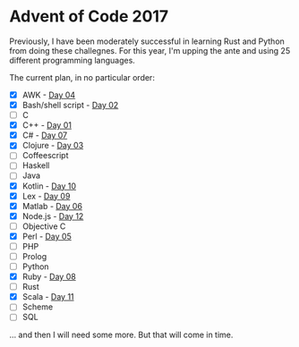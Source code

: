# Advent of Code 2017

Previously, I have been moderately successful in learning Rust and
Python from doing these challegnes. For this year, I'm upping the ante
and using 25 different programming languages.

The current plan, in no particular order:

- [x] AWK - [Day 04](./day-04/solution.awk)
- [x] Bash/shell script - [Day 02](./day-02/solution.sh)
- [ ] C
- [x] C++ - [Day 01](./day-01/solution.cpp)
- [x] C# - [Day 07](./day-07/solution.cs)
- [x] Clojure - [Day 03](./day-03/solution.clj)
- [ ] Coffeescript
- [ ] Haskell
- [ ] Java
- [x] Kotlin - [Day 10](./day-10/solution.kt)
- [x] Lex - [Day 09](./day-09/solution.l)
- [x] Matlab - [Day 06](./day-06)
- [x] Node.js - [Day 12](./day-12/solution.js)
- [ ] Objective C
- [x] Perl - [Day 05](./day-05/solution.pl)
- [ ] PHP
- [ ] Prolog
- [ ] Python
- [x] Ruby - [Day 08](./day-08/solution.rb)
- [ ] Rust
- [x] Scala - [Day 11](./day-11/solution.scala)
- [ ] Scheme
- [ ] SQL

… and then I will need some more. But that will come in time.
